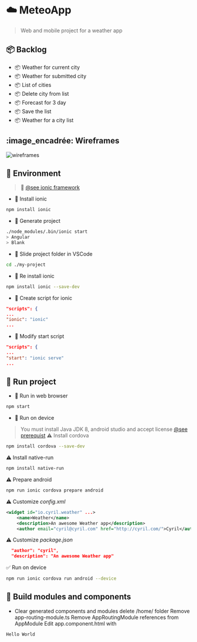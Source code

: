 #  :cloud: MeteoApp
> Web and mobile project for a weather app
##  :package: Backlog
*  :package: Weather for current city
*  :package: Weather for submitted city
*  :package: List of cities
*  :package: Delete city from list
*  :package: Forecast for 3 day
*  :package: Save the list
*  :package: Weather for a city list
## :image_encadrée: Wireframes
![wireframes](./wireframes.png)
##  :hammer: Environment
> :iphone: [@see ionic framework](https://ionicframework.com/)
*  :hammer: Install ionic
```bash
npm install ionic
```
*  :hammer: Generate project
```bash
./node_modules/.bin/ionic start
> Angular
> Blank
```
*  :hammer: Slide project folder in VSCode
```bash
cd ./my-project
```
*  :hammer: Re install ionic
```bash
npm install ionic --save-dev
```
*  :hammer: Create script for ionic
```json
"scripts": {
...
"ionic": "ionic"
...
```
*  :hammer: Modify start script
```json
"scripts": {
...
"start": "ionic serve"
...
```
##  :rocket: Run project
*  :rocket: Run in web browser
```bash
npm start
```
*  :rocket: Run on device
> You must install Java JDK 8, android studio and accept license
 [@see prerequist](https://ionicframework.com/docs/installation/android)
 :warning: Install cordova
```bash
npm install cordova --save-dev
```
 :warning: Install native-run
```bash
npm install native-run
```
 :warning: Prepare android
```bash
npm run ionic cordova prepare android
```
 :warning: Customize *config.xml*
```xml
<widget id="io.cyril.weather" ...>
    <name>Weather</name>
    <description>An awesome Weather app</description>
    <author email="cyril@cyril.com" href="http://cyril.com/">Cyril</author>
```
 :warning: Customize *package.json*
```json
  "author": "cyril",
  "description": "An awesome Weather app"
```
 :white_check_mark: Run on device
```bash
npm run ionic cordova run android --device
```
##  :electric_plug: Build modules and components
* Clear generated components and modules
delete /home/ folder
Remove app-routing-module.ts
Remove AppRoutingModule references from AppModule
Edit app.component.html with
```html
Hello World
```